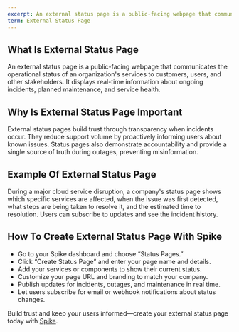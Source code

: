 ```yaml
---
excerpt: An external status page is a public-facing webpage that communicates the operational status of an organization's services to customers, users, and other stakeholders.
term: External Status Page
---
```

## What Is External Status Page

An external status page is a public-facing webpage that communicates the operational status of an organization's services to customers, users, and other stakeholders. It displays real-time information about ongoing incidents, planned maintenance, and service health.

## Why Is External Status Page Important

External status pages build trust through transparency when incidents occur. They reduce support volume by proactively informing users about known issues. Status pages also demonstrate accountability and provide a single source of truth during outages, preventing misinformation.

## Example Of External Status Page

During a major cloud service disruption, a company's status page shows which specific services are affected, when the issue was first detected, what steps are being taken to resolve it, and the estimated time to resolution. Users can subscribe to updates and see the incident history.

## How To Create External Status Page With Spike

- Go to your Spike dashboard and choose “Status Pages.”
- Click “Create Status Page” and enter your page name and details.
- Add your services or components to show their current status.
- Customize your page URL and branding to match your company.
- Publish updates for incidents, outages, and maintenance in real time.
- Let users subscribe for email or webhook notifications about status changes.

Build trust and keep your users informed—create your external status page today with [Spike](https://app.spike.sh/signup).
